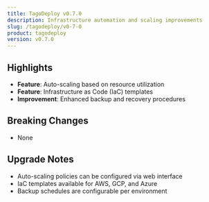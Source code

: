 ```yaml
---
title: TagoDeploy v0.7.0
description: Infrastructure automation and scaling improvements
slug: /tagodeploy/v0-7-0
product: tagodeploy
version: v0.7.0
---
```


## Highlights

- **Feature**: Auto-scaling based on resource utilization
- **Feature**: Infrastructure as Code (IaC) templates
- **Improvement**: Enhanced backup and recovery procedures

## Breaking Changes

- None

## Upgrade Notes

- Auto-scaling policies can be configured via web interface
- IaC templates available for AWS, GCP, and Azure
- Backup schedules are configurable per environment